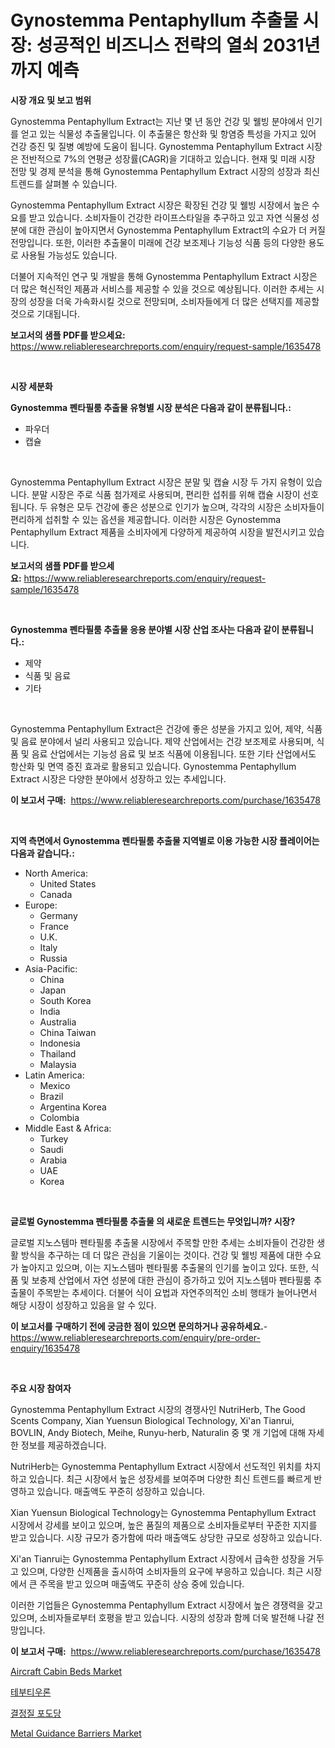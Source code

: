 <p><h1>Gynostemma Pentaphyllum 추출물 시장: 성공적인 비즈니스 전략의 열쇠 2031년까지 예측</h1></p><p><strong>시장 개요 및 보고 범위</strong></p>
<p><p>Gynostemma Pentaphyllum Extract는 지난 몇 년 동안 건강 및 웰빙 분야에서 인기를 얻고 있는 식물성 추출물입니다. 이 추출물은 항산화 및 항염증 특성을 가지고 있어 건강 증진 및 질병 예방에 도움이 됩니다. Gynostemma Pentaphyllum Extract 시장은 전반적으로 7%의 연평균 성장률(CAGR)을 기대하고 있습니다. 현재 및 미래 시장 전망 및 경제 분석을 통해 Gynostemma Pentaphyllum Extract 시장의 성장과 최신 트렌드를 살펴볼 수 있습니다.</p><p>Gynostemma Pentaphyllum Extract 시장은 확장된 건강 및 웰빙 시장에서 높은 수요를 받고 있습니다. 소비자들이 건강한 라이프스타일을 추구하고 있고 자연 식물성 성분에 대한 관심이 높아지면서 Gynostemma Pentaphyllum Extract의 수요가 더 커질 전망입니다. 또한, 이러한 추출물이 미래에 건강 보조제나 기능성 식품 등의 다양한 용도로 사용될 가능성도 있습니다.</p><p>더불어 지속적인 연구 및 개발을 통해 Gynostemma Pentaphyllum Extract 시장은 더 많은 혁신적인 제품과 서비스를 제공할 수 있을 것으로 예상됩니다. 이러한 추세는 시장의 성장을 더욱 가속화시킬 것으로 전망되며, 소비자들에게 더 많은 선택지를 제공할 것으로 기대됩니다.</p></p>
<p><strong>보고서의 샘플 PDF를 받으세요:</strong> <a href="https://www.reliableresearchreports.com/enquiry/request-sample/1635478">https://www.reliableresearchreports.com/enquiry/request-sample/1635478</a></p>
<p>&nbsp;</p>
<p><strong>시장 세분화</strong></p>
<p><strong>Gynostemma 펜타필룸 추출물 유형별 시장 분석은 다음과 같이 분류됩니다.:</strong></p>
<p><ul><li>파우더</li><li>캡슐</li></ul></p>
<p>&nbsp;</p>
<p><p>Gynostemma Pentaphyllum Extract 시장은 분말 및 캡슐 시장 두 가지 유형이 있습니다. 분말 시장은 주로 식품 첨가제로 사용되며, 편리한 섭취를 위해 캡슐 시장이 선호됩니다. 두 유형은 모두 건강에 좋은 성분으로 인기가 높으며, 각각의 시장은 소비자들이 편리하게 섭취할 수 있는 옵션을 제공합니다. 이러한 시장은 Gynostemma Pentaphyllum Extract 제품을 소비자에게 다양하게 제공하여 시장을 발전시키고 있습니다.</p></p>
<p><strong>보고서의 샘플 PDF를 받으세요:</strong>&nbsp;<a href="https://www.reliableresearchreports.com/enquiry/request-sample/1635478">https://www.reliableresearchreports.com/enquiry/request-sample/1635478</a></p>
<p>&nbsp;</p>
<p><strong> Gynostemma 펜타필룸 추출물 응용 분야별 시장 산업 조사는 다음과 같이 분류됩니다.:</strong></p>
<p><ul><li>제약</li><li>식품 및 음료</li><li>기타</li></ul></p>
<p>&nbsp;</p>
<p><p>Gynostemma Pentaphyllum Extract은 건강에 좋은 성분을 가지고 있어, 제약, 식품 및 음료 분야에서 널리 사용되고 있습니다. 제약 산업에서는 건강 보조제로 사용되며, 식품 및 음료 산업에서는 기능성 음료 및 보조 식품에 이용됩니다. 또한 기타 산업에서도 항산화 및 면역 증진 효과로 활용되고 있습니다. Gynostemma Pentaphyllum Extract 시장은 다양한 분야에서 성장하고 있는 추세입니다.</p></p>
<p><strong>이 보고서 구매:</strong>&nbsp; <a href="https://www.reliableresearchreports.com/purchase/1635478">https://www.reliableresearchreports.com/purchase/1635478</a></p>
<p>&nbsp;</p>
<p><strong>지역 측면에서 Gynostemma 펜타필룸 추출물 지역별로 이용 가능한 시장 플레이어는 다음과 같습니다.:</strong></p>
<p><ul>
    <li>
        North America:
        <ul>
            <li>United States</li>
            <li>Canada</li>
        </ul>
    </li>
    <li>
        Europe:
        <ul>
            <li>Germany</li>
            <li>France</li>
            <li>U.K.</li>
            <li>Italy</li>
            <li>Russia</li>
        </ul>
    </li>
    <li>
        Asia-Pacific:
        <ul>
            <li>China</li>
            <li>Japan</li>
            <li>South Korea</li>
            <li>India</li>
            <li>Australia</li>
            <li>China Taiwan</li>
            <li>Indonesia</li>
            <li>Thailand</li>
            <li>Malaysia</li>
        </ul>
    </li>
    <li>
        Latin America:
        <ul>
            <li>Mexico</li>
            <li>Brazil</li>
            <li>Argentina Korea</li>
            <li>Colombia</li>
        </ul>
    </li>
    <li>
        Middle East & Africa:
        <ul>
            <li>Turkey</li>
            <li>Saudi</li>
            <li>Arabia</li>
            <li>UAE</li>
            <li>Korea</li>
        </ul>
    </li>
    </ul></p>
<p>&nbsp;</p>
<p><strong>글로벌 Gynostemma 펜타필룸 추출물 의 새로운 트렌드는 무엇입니까? 시장?</strong></p>
<p><p>글로벌 지노스템마 펜타필룸 추출물 시장에서 주목할 만한 추세는 소비자들이 건강한 생활 방식을 추구하는 데 더 많은 관심을 기울이는 것이다. 건강 및 웰빙 제품에 대한 수요가 높아지고 있으며, 이는 지노스템마 펜타필룸 추출물의 인기를 높이고 있다. 또한, 식품 및 보충제 산업에서 자연 성분에 대한 관심이 증가하고 있어 지노스템마 펜타필룸 추출물이 주목받는 추세이다. 더불어 식이 요법과 자연주의적인 소비 행태가 늘어나면서 해당 시장이 성장하고 있음을 알 수 있다.</p></p>
<p><strong>이 보고서를 구매하기 전에 궁금한 점이 있으면 문의하거나 공유하세요.</strong>- <a href="https://www.reliableresearchreports.com/enquiry/pre-order-enquiry/1635478">https://www.reliableresearchreports.com/enquiry/pre-order-enquiry/1635478</a></p>
<p>&nbsp;</p>
<p><strong>주요 시장 참여자</strong></p>
<p><p>Gynostemma Pentaphyllum Extract 시장의 경쟁사인 NutriHerb, The Good Scents Company, Xian Yuensun Biological Technology, Xi'an Tianrui, BOVLIN, Andy Biotech, Meihe, Runyu-herb, Naturalin 중 몇 개 기업에 대해 자세한 정보를 제공하겠습니다.</p><p>NutriHerb는 Gynostemma Pentaphyllum Extract 시장에서 선도적인 위치를 차지하고 있습니다. 최근 시장에서 높은 성장세를 보여주며 다양한 최신 트렌드를 빠르게 반영하고 있습니다. 매출액도 꾸준히 성장하고 있습니다.</p><p>Xian Yuensun Biological Technology는 Gynostemma Pentaphyllum Extract 시장에서 강세를 보이고 있으며, 높은 품질의 제품으로 소비자들로부터 꾸준한 지지를 받고 있습니다. 시장 규모가 증가함에 따라 매출액도 상당한 규모로 성장하고 있습니다.</p><p>Xi'an Tianrui는 Gynostemma Pentaphyllum Extract 시장에서 급속한 성장을 거두고 있으며, 다양한 신제품을 출시하여 소비자들의 요구에 부응하고 있습니다. 최근 시장에서 큰 주목을 받고 있으며 매출액도 꾸준히 상승 중에 있습니다.</p><p>이러한 기업들은 Gynostemma Pentaphyllum Extract 시장에서 높은 경쟁력을 갖고 있으며, 소비자들로부터 호평을 받고 있습니다. 시장의 성장과 함께 더욱 발전해 나갈 전망입니다.</p></p>
<p><strong>이 보고서 구매:</strong>&nbsp;&nbsp;<a href="https://www.reliableresearchreports.com/purchase/1635478">https://www.reliableresearchreports.com/purchase/1635478</a></p>
<p><p><a href="https://github.com/cecuraprangm/Market-Research-Report-List-2/blob/main/aircraft-cabin-beds-market.md">Aircraft Cabin Beds Market</a></p><p><a href="https://github.com/bvubpqd5241630/Market-Research-Report-List-1/blob/main/23697617215.md">테부티우론</a></p><p><a href="https://github.com/khytkeqagplkzqvh/Market-Research-Report-List-1/blob/main/31810987216.md">결정질 포도당</a></p><p><a href="https://github.com/fiixsa/Market-Research-Report-List-2/blob/main/metal-guidance-barriers-market.md">Metal Guidance Barriers Market</a></p></p>
